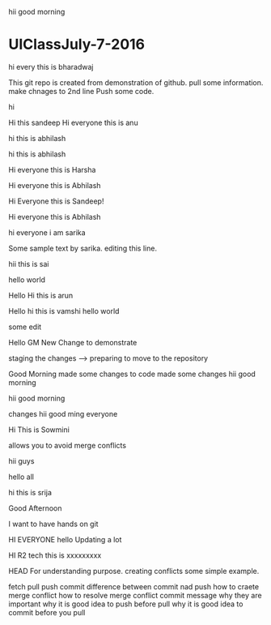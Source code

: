 

hii good morning


# UIClassJuly-7-2016


hi every this is bharadwaj

This git repo is created from demonstration of github. pull some information. make chnages to 2nd line
Push some code.


hi

Hi this sandeep
Hi everyone this is anu

hi this is abhilash


hi this is abhilash


Hi everyone this is Harsha


Hi everyone this is Abhilash


Hi Everyone this is Sandeep!

Hi everyone this is Abhilash


hi everyone i am sarika

Some sample text by sarika. editing this line.

hii this is sai

hello world

Hello
Hi this is arun

Hello 
hi this is vamshi
hello world




some edit

Hello GM
New Change to demonstrate


staging the changes --> preparing to move to the repository


Good Morning    made some changes to code
made some changes
hii good morning


hii good morning

changes
hii good ming everyone

Hi This is Sowmini


allows you to avoid merge conflicts 

hii guys



hello all


hi this is srija


Good Afternoon

I want to have hands on git

HI EVERYONE
hello 
Updating a lot


HI R2 tech this is xxxxxxxxx



HEAD
For understanding purpose. creating conflicts some simple example.


fetch
pull
push 
commit 
difference between commit nad push 
how to craete merge conflict
how to resolve merge conflict
commit message why they are important
why it is good idea to push before pull
why  it is good idea to commit before you pull
